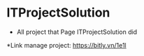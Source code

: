 # ITProjectSolution
* All project that Page ITProjectSolution did


*Link manage project: https://bitly.vn/1e1l
